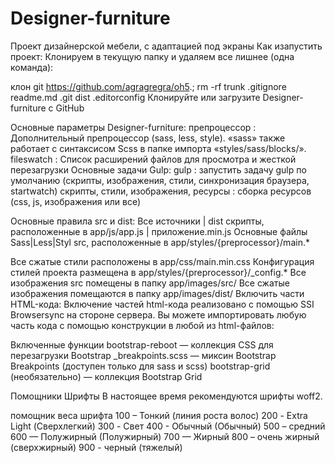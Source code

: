 # Designer-furniture
Проект дизайнерской мебели, с адаптацией под экраны
Как изапустить проект:
Клонируем в текущую папку и удаляем все лишнее (одна команда):

клон git https://github.com/agragregra/oh5.; rm -rf trunk .gitignore readme.md .git dist .editorconfig
Клонируйте или загрузите Designer-furniture  с GitHub


Основные параметры Designer-furniture:
препроцессор : Дополнительный препроцессор (sass, less, style). «sass» также работает с синтаксисом Scss в папке импорта «styles/sass/blocks/».
fileswatch : Список расширений файлов для просмотра и жесткой перезагрузки
Основные задачи Gulp:
gulp : запустить задачу gulp по умолчанию (скрипты, изображения, стили, синхронизация браузера, startwatch)
скрипты, стили, изображения, ресурсы : сборка ресурсов (css, js, изображения или все)

Основные правила
src и dist:
Все источники | dist скрипты, расположенные в app/js/app.js | приложение.min.js
Основные файлы Sass|Less|Styl src, расположенные в app/styles/{preprocessor}/main.*

Все сжатые стили расположены в app/css/main.min.css
Конфигурация стилей проекта размещена в app/styles/{preprocessor}/_config.*
Все изображения src помещены в папку app/images/src/
Все сжатые изображения помещаются в папку app/images/dist/
Включить части HTML-кода:
Включение частей html-кода реализовано с помощью SSI Browsersync на стороне сервера. Вы можете импортировать любую часть кода с помощью конструкции в любой из html-файлов:


Включенные функции
bootstrap-reboot — коллекция CSS для перезагрузки Bootstrap
_breakpoints.scss — миксин Bootstrap Breakpoints (доступен только для sass и scss)
bootstrap-grid (необязательно) — коллекция Bootstrap Grid

Помощники
Шрифты
В настоящее время рекомендуются шрифты woff2.

помощник веса шрифта
100 – Тонкий (линия роста волос)
200 - Extra Light (Сверхлегкий)
300 - Свет
400 - Обычный (Обычный)
500 – средний
600 — Полужирный (Полужирный)
700 — Жирный
800 – очень жирный (сверхжирный)
900 - черный (тяжелый)
